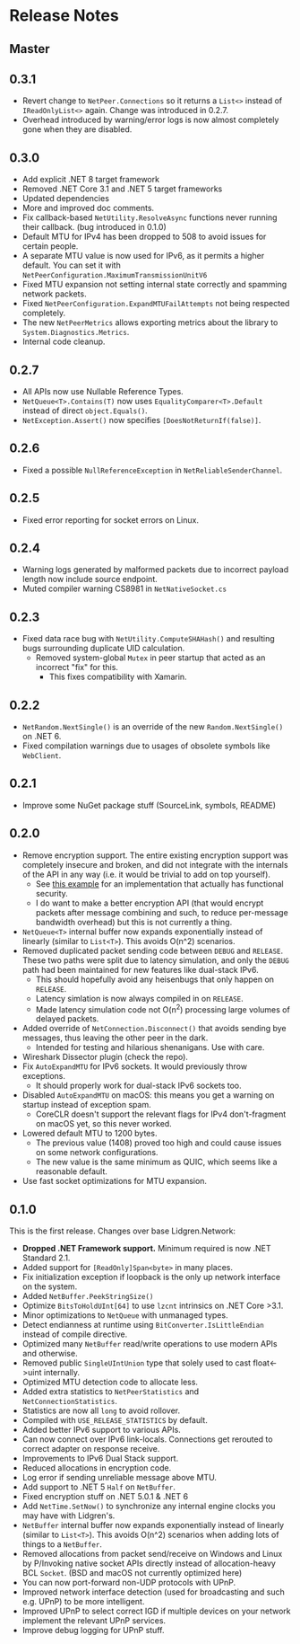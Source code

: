 # Release Notes

## Master

## 0.3.1

- Revert change to `NetPeer.Connections` so it returns a `List<>` instead of `IReadOnlyList<>` again. Change was introduced in 0.2.7.
- Overhead introduced by warning/error logs is now almost completely gone when they are disabled. 

## 0.3.0

- Add explicit .NET 8 target framework
- Removed .NET Core 3.1 and .NET 5 target frameworks
- Updated dependencies
- More and improved doc comments.
- Fix callback-based `NetUtility.ResolveAsync` functions never running their callback. (bug introduced in 0.1.0)
- Default MTU for IPv4 has been dropped to 508 to avoid issues for certain people.
- A separate MTU value is now used for IPv6, as it permits a higher default. You can set it with `NetPeerConfiguration.MaximumTransmissionUnitV6`
- Fixed MTU expansion not setting internal state correctly and spamming network packets.
- Fixed `NetPeerConfiguration.ExpandMTUFailAttempts` not being respected completely.
- The new `NetPeerMetrics` allows exporting metrics about the library to `System.Diagnostics.Metrics`.
- Internal code cleanup.

## 0.2.7

- All APIs now use Nullable Reference Types.
- `NetQueue<T>.Contains(T)` now uses `EqualityComparer<T>.Default` instead of direct `object.Equals()`.
- `NetException.Assert()` now specifies `[DoesNotReturnIf(false)]`.

## 0.2.6

- Fixed a possible `NullReferenceException` in `NetReliableSenderChannel`.

## 0.2.5

- Fixed error reporting for socket errors on Linux.

## 0.2.4

- Warning logs generated by malformed packets due to incorrect payload length now include source endpoint.
- Muted compiler warning CS8981 in `NetNativeSocket.cs`

## 0.2.3

- Fixed data race bug with `NetUtility.ComputeSHAHash()` and resulting bugs surrounding duplicate UID calculation.
  - Removed system-global `Mutex` in peer startup that acted as an incorrect "fix" for this.
    - This fixes compatibility with Xamarin.

## 0.2.2

- `NetRandom.NextSingle()` is an override of the new `Random.NextSingle()` on .NET 6.
- Fixed compilation warnings due to usages of obsolete symbols like `WebClient`.

## 0.2.1

- Improve some NuGet package stuff (SourceLink, symbols, README)

## 0.2.0

- Remove encryption support. The entire existing encryption support was completely insecure and broken, and did not integrate with the internals of the API in any way (i.e. it would be trivial to add on top yourself).
  - See [this example](https://github.com/space-wizards/RobustToolbox/blob/de8c2c14bb7a2c130c6c3f66f2cc443b748cdd2a/Robust.Shared/Network/NetEncryption.cs) for an implementation that actually has functional security.
  - I do want to make a better encryption API (that would encrypt packets after message combining and such, to reduce per-message bandwidth overhead) but this is not currently a thing.
- `NetQueue<T>` internal buffer now expands exponentially instead of linearly (similar to `List<T>`). This avoids O(n^2) scenarios.
- Removed duplicated packet sending code between `DEBUG` and `RELEASE`. These two paths were split due to latency simulation, and only the `DEBUG` path had been maintained for new features like dual-stack IPv6.
  - This should hopefully avoid any heisenbugs that only happen on `RELEASE`.
  - Latency simlation is now always compiled in on `RELEASE`.
  - Made latency simulation code not O(n<sup>2</sup>) processing large volumes of delayed packets.
- Added override of `NetConnection.Disconnect()` that avoids sending bye messages, thus leaving the other peer in the dark.
  - Intended for testing and hilarious shenanigans. Use with care.
- Wireshark Dissector plugin (check the repo).
- Fix `AutoExpandMTU` for IPv6 sockets. It would previously throw exceptions.
  - It should properly work for dual-stack IPv6 sockets too.
- Disabled `AutoExpandMTU` on macOS: this means you get a warning on startup instead of exception spam.
  - CoreCLR doesn't support the relevant flags for IPv4 don't-fragment on macOS yet, so this never worked.
- Lowered default MTU to 1200 bytes.
  - The previous value (1408) proved too high and could cause issues on some network configurations.
  - The new value is the same minimum as QUIC, which seems like a reasonable default.
- Use fast socket optimizations for MTU expansion.

## 0.1.0

This is the first release. Changes over base Lidgren.Network:
- **Dropped .NET Framework support.** Minimum required is now .NET Standard 2.1.
- Added support for `[ReadOnly]Span<byte>` in many places.
- Fix initialization exception if loopback is the only up network interface on the system.
- Added `NetBuffer.PeekStringSize()`
- Optimize `BitsToHoldUInt[64]` to use `lzcnt` intrinsics on .NET Core >3.1.
- Minor optimizations to `NetQueue` with unmanaged types.
- Detect endianness at runtime using `BitConverter.IsLittleEndian` instead of compile directive.
- Optimized many `NetBuffer` read/write operations to use modern APIs and otherwise.
- Removed public `SingleUIntUnion` type that solely used to cast float<->uint internally.
- Optimized MTU detection code to allocate less.
- Added extra statistics to `NetPeerStatistics` and `NetConnectionStatistics`.
- Statistics are now all `long` to avoid rollover.
- Compiled with `USE_RELEASE_STATISTICS` by default.
- Added better IPv6 support to various APIs.
- Can now connect over IPv6 link-locals. Connections get rerouted to correct adapter on response receive.
- Improvements to IPv6 Dual Stack support.
- Reduced allocations in encryption code.
- Log error if sending unreliable message above MTU.
- Add support to .NET 5 `Half` on `NetBuffer`.
- Fixed encryption stuff on .NET 5.0.1 & .NET 6
- Add `NetTime.SetNow()` to synchronize any internal engine clocks you may have with Lidgren's.
- `NetBuffer` internal buffer now expands exponentially instead of linearly (similar to `List<T>`). This avoids O(n^2) scenarios when adding lots of things to a `NetBuffer`.
- Removed allocations from packet send/receive on Windows and Linux by P/Invoking native socket APIs directly instead of allocation-heavy BCL `Socket`. (BSD and macOS not currently optimized here)
- You can now port-forward non-UDP protocols with UPnP.
- Improved network interface detection (used for broadcasting and such e.g. UPnP) to be more intelligent.
- Improved UPnP to select correct IGD if multiple devices on your network implement the relevant UPnP services.
- Improve debug logging for UPnP stuff.
